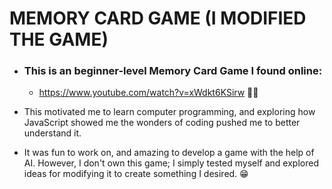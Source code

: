 # MEMORY CARD GAME (I MODIFIED THE GAME)

* ### This is an beginner-level Memory Card Game I found online: 
    - https://www.youtube.com/watch?v=xWdkt6KSirw 🧑‍💻

* This motivated me to learn computer programming, and exploring how JavaScript showed me the wonders of coding pushed me to better understand it. 

* It was fun to work on, and amazing to develop a game with the help of AI. However, I don't own this game; I simply tested myself and explored ideas for modifying it to create something I desired. 😁
